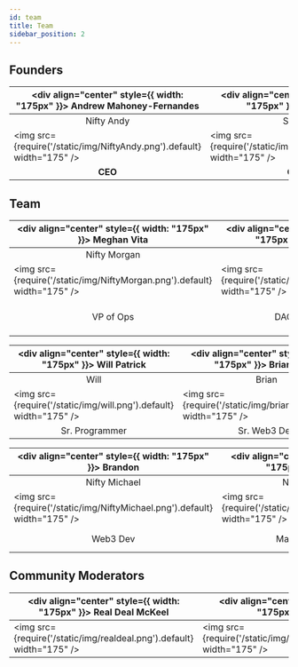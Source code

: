 ```yaml
---
id: team
title: Team
sidebar_position: 2
---
```


## Founders

| <div align="center" style={{ width: "175px" }}> Andrew Mahoney-Fernandes </div> | <div align="center" style={{ width: "175px" }}> Ali Timnak </div>   | <div align="center" style={{ width: "175px" }}> Mike Scott </div>       |
| ------------------------------------------------------------------------------- | ------------------------------------------------------------------- | ----------------------------------------------------------------------- |
| <div align="center"> Nifty Andy </div>                                          | <div align="center"> Snarfy </div>                                  | <div align="center"> Nifty Spike</div>                                  |
| <img src={require('/static/img/NiftyAndy.png').default} width="175" />          | <img src={require('/static/img/snarfy.png').default} width="175" /> | <img src={require('/static/img/NiftySpike.png').default} width="175" /> |
| <div align="center"> **CEO** </div>                                             | <div align="center"> **CTO** </div>                                 | <div align="center"> **Creative Director** </div>                       |

## Team

| <div align="center" style={{ width: "175px" }}> Meghan Vita </div>       | <div align="center" style={{ width: "175px" }}> Ali Zandi </div> | <div align="center" style={{ width: "175px" }}> Dave Rosser </div>             | <div align="center" style={{ width: "175px" }}> Jeff Elkind </div> |
| ------------------------------------------------------------------------ | ---------------------------------------------------------------- | ------------------------------------------------------------------------------ | ------------------------------------------------------------------ |
| <div align="center"> Nifty Morgan </div>                                 | <div align="center"> Koa </div>                                  | <div align="center"> Bolo Dave </div>                                          | <div align="center"> Zoiby </div>                                  |
| <img src={require('/static/img/NiftyMorgan.png').default} width="175" /> | <img src={require('/static/img/koa.png').default} width="175" /> | <img src={require('/static/img/bolo.png').default} width="175" />              | <img src={require('/static/img/zoiby.png').default} width="175" /> |
| <div align="center"> VP of Ops </div>                                    | <div align="center"> DAO Director </div>                         | <div align="center" style={{ width: "175px" }}> Program & Community Mgr </div> | <div align="center"> Sr. Software Dev </div>                       |

| <div align="center" style={{ width: "175px" }}> Will Patrick </div> | <div align="center" style={{ width: "175px" }}> Brian Wang </div>  | <div align="center" style={{ width: "175px" }}> David </div>          | <div align="center" style={{ width: "175px" }}> Matt </div>       |
| ------------------------------------------------------------------- | ------------------------------------------------------------------ | --------------------------------------------------------------------- | ----------------------------------------------------------------- |
| <div align="center"> Will </div>                                    | <div align="center"> Brian </div>                                  | <div align="center"> Nifty David </div>                               | <div align="center"> Nifty Matt </div>                            |
| <img src={require('/static/img/will.png').default} width="175" />   | <img src={require('/static/img/brian.png').default} width="175" /> | <img src={require('/static/img/davidLee.png').default} width="175" /> | <img src={require('/static/img/matt.png').default} width="175" /> |
| <div align="center"> Sr. Programmer </div>                          | <div align="center"> Sr. Web3 Dev </div>                           | <div align="center"> Sr. Solidity Dev </div>                          | <div align="center"> FE Dev </div>                                |

| <div align="center" style={{ width: "175px" }}> Brandon </div>            | <div align="center" style={{ width: "175px" }}> Jeppe </div>       | <div align="center" style={{ width: "175px" }}> Ben Collie </div> | <div align="center" style={{ width: "175px" }}> Caleb </div>                 |
| ------------------------------------------------------------------------- | ------------------------------------------------------------------ | ----------------------------------------------------------------- | ---------------------------------------------------------------------------- |
| <div align="center"> Nifty Michael </div>                                 | <div align="center"> Nifty Jeppe </div>                            | <div align="center"> Ben </div>                                   | <div align="center"> Caleb </div>                                            |
| <img src={require('/static/img/NiftyMichael.png').default} width="175" /> | <img src={require('/static/img/jeppe.png').default} width="175" /> | <img src={require('/static/img/ben.png').default} width="175" />  | <img src={require('/static/img/caleb.png').default} width="175" />           |
| <div align="center"> Web3 Dev </div>                                      | <div align="center"> Marketing Mgr </div>                          | <div align="center"> Pixel Artist </div>                          | <div align="center" style={{ width: "175px" }}> Game Economy Designer </div> |

## Community Moderators

| <div align="center" style={{ width: "175px" }}> Real Deal McKeel </div> | <div align="center" style={{ width: "175px" }}> Sacx </div>           | <div align="center" style={{ width: "175px" }}> DoomyDays </div>   | <div align="center" style={{ width: "175px" }}> Nard </div>       | <div align="center" style={{ width: "175px" }}> Jordan </div>       |
| ----------------------------------------------------------------------- | --------------------------------------------------------------------- | ------------------------------------------------------------------ | ----------------------------------------------------------------- | ------------------------------------------------------------------- |
| <img src={require('/static/img/realdeal.png').default} width="175" />   | <img src={require('/static/img/kingkong.png').default} width="175" /> | <img src={require('/static/img/doomy.png').default} width="175" /> | <img src={require('/static/img/nard.png').default} width="175" /> | <img src={require('/static/img/jordan.png').default} width="175" /> |
